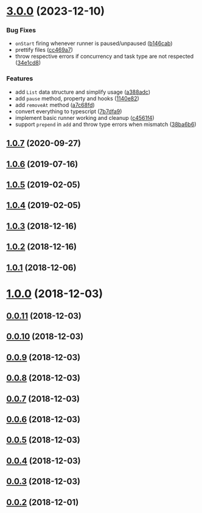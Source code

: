 

# [3.0.0](https://github.com/samrith-s/concurrent-tasks/compare/v2.1.0-beta.0...v1.0.7) (2023-12-10)


### Bug Fixes

* `onStart` firing whenever runner is paused/unpaused ([b146cab](https://github.com/samrith-s/concurrent-tasks/commit/b146cab2531a544d650878d3fddaff2cfed2fd85))
* prettify files ([cc469a7](https://github.com/samrith-s/concurrent-tasks/commit/cc469a78ad2a2579165f0d5b0af6ee0e825a78c7))
* throw respective errors if concurrency and task type are not respected ([34e1cd8](https://github.com/samrith-s/concurrent-tasks/commit/34e1cd87dbe75efda112a06d4ac36919463344fd))


### Features

* add `List` data structure and simplify usage ([a388adc](https://github.com/samrith-s/concurrent-tasks/commit/a388adc80282c8a9deec585da89e2189fb5ad61f))
* add `pause` method, property and hooks ([1140e82](https://github.com/samrith-s/concurrent-tasks/commit/1140e826dddcf70454d7afb501ab54faefebd2e3))
* add `removeAt` method ([a7c68fd](https://github.com/samrith-s/concurrent-tasks/commit/a7c68fd28164a9b5061a91bac80e6297cd4d70d2))
* convert everything to typescript ([7b7dfa9](https://github.com/samrith-s/concurrent-tasks/commit/7b7dfa9ef285602767e7244c2818f5e4827e0c4d))
* implement basic runner working and cleanup ([c4561f4](https://github.com/samrith-s/concurrent-tasks/commit/c4561f4f3d3d6a470dd0e10c1ce781ca2ef21a80))
* support `prepend` in `add` and throw type errors when mismatch ([38ba6b6](https://github.com/samrith-s/concurrent-tasks/commit/38ba6b68824af7a042c0a15645b21b8e4f772ed3))



## [1.0.7](https://github.com/samrith-s/concurrent-tasks/compare/v2.1.0-beta.0...v1.0.7) (2020-09-27)



## [1.0.6](https://github.com/samrith-s/concurrent-tasks/compare/v2.1.0-beta.0...v1.0.7) (2019-07-16)



## [1.0.5](https://github.com/samrith-s/concurrent-tasks/compare/v2.1.0-beta.0...v1.0.7) (2019-02-05)



## [1.0.4](https://github.com/samrith-s/concurrent-tasks/compare/v2.1.0-beta.0...v1.0.7) (2019-02-05)



## [1.0.3](https://github.com/samrith-s/concurrent-tasks/compare/v2.1.0-beta.0...v1.0.7) (2018-12-16)



## [1.0.2](https://github.com/samrith-s/concurrent-tasks/compare/v2.1.0-beta.0...v1.0.7) (2018-12-16)



## [1.0.1](https://github.com/samrith-s/concurrent-tasks/compare/v2.1.0-beta.0...v1.0.7) (2018-12-06)



# [1.0.0](https://github.com/samrith-s/concurrent-tasks/compare/v2.1.0-beta.0...v1.0.7) (2018-12-03)



## [0.0.11](https://github.com/samrith-s/concurrent-tasks/compare/v2.1.0-beta.0...v1.0.7) (2018-12-03)



## [0.0.10](https://github.com/samrith-s/concurrent-tasks/compare/v2.1.0-beta.0...v1.0.7) (2018-12-03)



## [0.0.9](https://github.com/samrith-s/concurrent-tasks/compare/v2.1.0-beta.0...v1.0.7) (2018-12-03)



## [0.0.8](https://github.com/samrith-s/concurrent-tasks/compare/v2.1.0-beta.0...v1.0.7) (2018-12-03)



## [0.0.7](https://github.com/samrith-s/concurrent-tasks/compare/v2.1.0-beta.0...v1.0.7) (2018-12-03)



## [0.0.6](https://github.com/samrith-s/concurrent-tasks/compare/v2.1.0-beta.0...v1.0.7) (2018-12-03)



## [0.0.5](https://github.com/samrith-s/concurrent-tasks/compare/v2.1.0-beta.0...v1.0.7) (2018-12-03)



## [0.0.4](https://github.com/samrith-s/concurrent-tasks/compare/v2.1.0-beta.0...v1.0.7) (2018-12-03)



## [0.0.3](https://github.com/samrith-s/concurrent-tasks/compare/v2.1.0-beta.0...v1.0.7) (2018-12-03)



## [0.0.2](https://github.com/samrith-s/concurrent-tasks/compare/v2.1.0-beta.0...v1.0.7) (2018-12-01)
